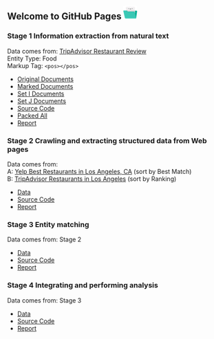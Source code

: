 ## Welcome to GitHub Pages ![alt text](assets/folder-min.png)

### Stage 1 Information extraction from natural text

Data comes from: [TripAdvisor Restaurant Review](https://www.tripadvisor.com/Restaurant_Review-g60859-d398237-Reviews-Marigold_Kitchen-Madison_Wisconsin.html)<br>
Entity Type: Food <br>
Markup Tag:  `<pos></pos>`

- [Original Documents](https://github.com/HannahWang/CS838-Data-Science/tree/master/stage1/documents/original)
- [Marked Documents](https://github.com/HannahWang/CS838-Data-Science/tree/master/stage1/documents/marked)
- [Set I Documents](https://github.com/HannahWang/CS838-Data-Science/tree/master/stage1/documents/set_I)
- [Set J Documents](https://github.com/HannahWang/CS838-Data-Science/tree/master/stage1/documents/set_J)
- [Source Code](https://github.com/HannahWang/CS838-Data-Science/tree/master/stage1/code)
- [Packed All](https://github.com/HannahWang/CS838-Data-Science/blob/master/stage1/stage1.zip)
- [Report](https://github.com/HannahWang/CS838-Data-Science/blob/master/stage1/Report%20-%20Stage%201.pdf)


### Stage 2 Crawling and extracting structured data from Web pages

Data comes from: <br>
A: [Yelp Best Restaurants in Los Angeles, CA](https://www.yelp.com/search?find_desc=Restaurants&find_loc=Los+Angeles%2C+CA&ns=1) (sort by Best Match)<br>
B: [TripAdvisor Restaurants in Los Angeles](https://www.tripadvisor.com/Restaurants-g32655-Los_Angeles_California.html) (sort by Ranking)<br>

- [Data](https://github.com/HannahWang/CS838-Data-Science/tree/master/stage2/data)
- [Source Code](https://github.com/HannahWang/CS838-Data-Science/tree/master/stage2/code)
- [Report](https://github.com/HannahWang/CS838-Data-Science/blob/master/stage2/Report%20-%20Stage2.pdf)

### Stage 3 Entity matching

Data comes from: Stage 2

- [Data](https://github.com/HannahWang/CS838-Data-Science/tree/master/stage3/data)
- [Source Code](https://github.com/HannahWang/CS838-Data-Science/tree/master/stage3/code)
- [Report](https://github.com/HannahWang/CS838-Data-Science/blob/master/stage3/Report.pdf)

### Stage 4 Integrating and performing analysis

Data comes from: Stage 3

- [Data](https://github.com/HannahWang/CS838-Data-Science/tree/master/stage4/data)
- [Source Code](https://github.com/HannahWang/CS838-Data-Science/tree/master/stage4/code)
- [Report](https://github.com/HannahWang/CS838-Data-Science/blob/master/stage4/Report.pdf)



